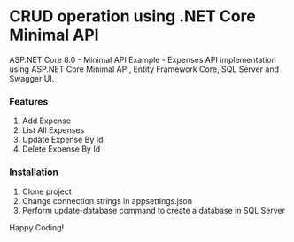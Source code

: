 CRUD operation using .NET Core Minimal API
==========================================

ASP.NET Core 8.0 - Minimal API Example - Expenses API implementation using ASP.NET Core Minimal API, Entity Framework Core, SQL Server and Swagger UI.

### Features

1.  Add Expense
2.  List All Expenses
3.  Update Expense By Id
4.  Delete Expense By Id

### Installation

1.  Clone project
2.  Change connection strings in appsettings.json
3.  Perform update-database command to create a database in SQL Server

Happy Coding!
